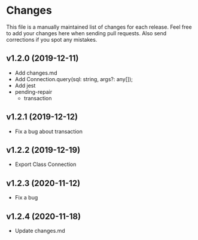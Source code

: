 # Changes

This file is a manually maintained list of changes for each release. Feel free
to add your changes here when sending pull requests. Also send corrections if
you spot any mistakes.

## v1.2.0 (2019-12-11)

* Add changes.md
* Add Connection.query(sql: string, args?: any[]);
* Add jest 
* pending-repair
  * transaction

## v1.2.1 (2019-12-12)

* Fix a bug about transaction

## v1.2.2 (2019-12-19)

* Export Class Connection

## v1.2.3 (2020-11-12)

* Fix a bug

## v1.2.4 (2020-11-18)

* Update changes.md